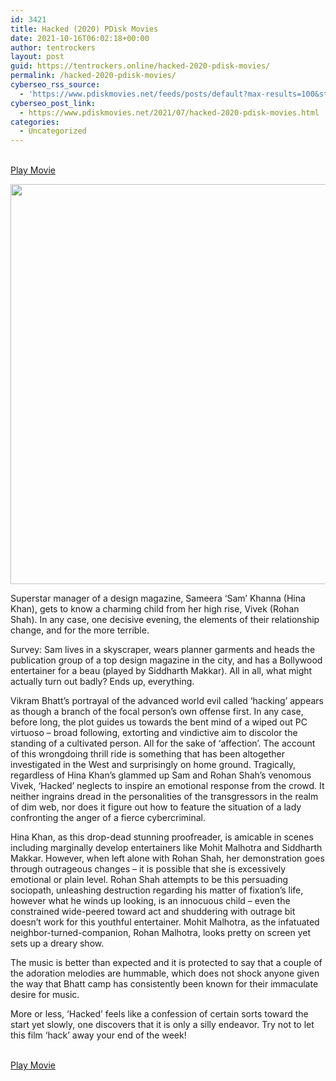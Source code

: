 ```yaml
---
id: 3421
title: Hacked (2020) PDisk Movies
date: 2021-10-16T06:02:18+00:00
author: tentrockers
layout: post
guid: https://tentrockers.online/hacked-2020-pdisk-movies/
permalink: /hacked-2020-pdisk-movies/
cyberseo_rss_source:
  - 'https://www.pdiskmovies.net/feeds/posts/default?max-results=100&start-index=1201'
cyberseo_post_link:
  - https://www.pdiskmovies.net/2021/07/hacked-2020-pdisk-movies.html
categories:
  - Uncategorized
---
```

<a href="https://kuklink.com/1/bnYyZ2U5MDAzZTBo" onclick="window.open('https://kuklink.com/1/bnYyZ2U5MDAzZTBo','popup','width=600,height=600'); return false;" target="popup" rel="noopener"><br /> Play Movie<br /> </a>

<div class="separator">
  <a href="https://www.pdiskmovies.net/2021/07/j" target="_blank" rel="noopener"><img loading="lazy" border="0" data-original-height="1000" data-original-width="1000" height="640" src="https://1.bp.blogspot.com/-X5L6C-HzT-k/YO_iqoIIFJI/AAAAAAAAZJ4/hbz0dQ_MCjQWHsG32Ys-_lH8-scVoMdMgCLcBGAsYHQ/w640-h640/Hacked%2B%25282020%2529%2BPDisk%2BMovies.jpg" width="640" /></a>
</div>

<span>Superstar manager of a design magazine, Sameera &#8216;Sam&#8217; Khanna (Hina Khan), gets to know a charming child from her high rise, Vivek (Rohan Shah). In any case, one decisive evening, the elements of their relationship change, and for the more terrible.&nbsp;</span>

<span>Survey: Sam lives in a skyscraper, wears planner garments and heads the publication group of a top design magazine in the city, and has a Bollywood entertainer for a beau (played by Siddharth Makkar). All in all, what might actually turn out badly? Ends up, everything.&nbsp;</span>

<span>Vikram Bhatt&#8217;s portrayal of the advanced world evil called &#8216;hacking&#8217; appears as though a branch of the focal person&#8217;s own offense first. In any case, before long, the plot guides us towards the bent mind of a wiped out PC virtuoso – broad following, extorting and vindictive aim to discolor the standing of a cultivated person. All for the sake of &#8216;affection&#8217;. The account of this wrongdoing thrill ride is something that has been altogether investigated in the West and surprisingly on home ground. Tragically, regardless of Hina Khan&#8217;s glammed up Sam and Rohan Shah&#8217;s venomous Vivek, &#8216;Hacked&#8217; neglects to inspire an emotional response from the crowd. It neither ingrains dread in the personalities of the transgressors in the realm of dim web, nor does it figure out how to feature the situation of a lady confronting the anger of a fierce cybercriminal.&nbsp;</span>

<span>Hina Khan, as this drop-dead stunning proofreader, is amicable in scenes including marginally develop entertainers like Mohit Malhotra and Siddharth Makkar. However, when left alone with Rohan Shah, her demonstration goes through outrageous changes – it is possible that she is excessively emotional or plain level. Rohan Shah attempts to be this persuading sociopath, unleashing destruction regarding his matter of fixation&#8217;s life, however what he winds up looking, is an innocuous child – even the constrained wide-peered toward act and shuddering with outrage bit doesn&#8217;t work for this youthful entertainer. Mohit Malhotra, as the infatuated neighbor-turned-companion, Rohan Malhotra, looks pretty on screen yet sets up a dreary show.&nbsp;</span>

<span>The music is better than expected and it is protected to say that a couple of the adoration melodies are hummable, which does not shock anyone given the way that Bhatt camp has consistently been known for their immaculate desire for music.&nbsp;</span>

<span>More or less, &#8216;Hacked&#8217; feels like a confession of certain sorts toward the start yet slowly, one discovers that it is only a silly endeavor. Try not to let this film &#8216;hack&#8217; away your end of the week!</span>

<a href="https://kuklink.com/1/bnYyZ2U5MDAzZTBo" onclick="window.open('https://kuklink.com/1/bnYyZ2U5MDAzZTBo','popup','width=600,height=600'); return false;" target="popup" rel="noopener"><br /> Play Movie<br /> </a>